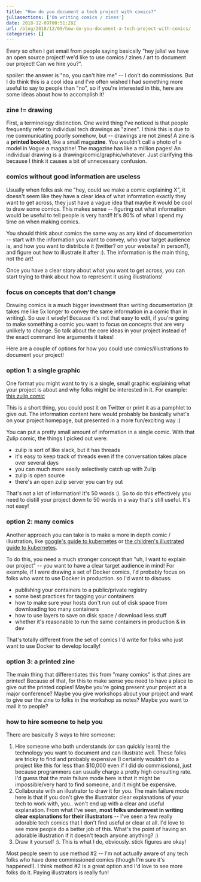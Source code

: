 ```yaml
---
title: "How do you document a tech project with comics?"
juliasections: ['On writing comics / zines']
date: 2018-12-09T00:51:28Z
url: /blog/2018/12/09/how-do-you-document-a-tech-project-with-comics/
categories: []
---
```


Every so often I get email from people saying basically "hey julia! we have an open source project!
we'd like to use comics / zines / art to document our project! Can we hire you?".

spoiler: the answer is "no, you can't hire me" -- I don't do commissions. But I do think this is a
cool idea and I've often wished I had something more useful to say to people than "no", so if you're
interested in this, here are some ideas about how to accomplish it!

### zine != drawing

First, a terminology distinction. One weird thing I've noticed is that people frequently refer to
individual tech drawings as "zines". I think this is due to me communicating poorly somehow, but --
drawings are not zines! A zine is a **printed booklet**, like a small maga**zine**. You wouldn't call a
photo of a model in Vogue a magazine! The magazine has like a million pages! An individual drawing
is a drawing/comic/graphic/whatever. Just clarifying this because I think it causes a bit of
unnecessary confusion.

### comics without good information are useless

Usually when folks ask me "hey, could we make a comic explaining X", it doesn't seem like they have
a clear idea of what information exactly they want to get across, they just have a vague idea that
maybe it would be cool to draw some comics. This makes sense -- figuring out what information would
be useful to tell people is very hard!! It's 80% of what I spend my time on when making comics.

You should think about comics the same way as any kind of documentation -- start with the
information you want to convey, who your target audience is, and how you want to distribute it
(twitter? on your website? in person?), and figure out how to illustrate it after :). The
information is the main thing, not the art!

Once you have a clear story about what you want to get across, you can start trying to think
about how to represent it using illustrations!

### focus on concepts that don't change

Drawing comics is a much bigger investment than writing documentation (it takes me like 5x longer to
convey the same information in a comic than in writing). So use it wisely!  Because it's not that
easy to edit, if you're going to make something a comic you want to focus on concepts that are very
unlikely to change. So talk about the core ideas in your project instead of the exact command line
arguments it takes!

Here are a couple of options for how you could use comics/illustrations to document your project!

### option 1: a single graphic

One format you might want to try is a single, small graphic explaining what your project is about
and why folks might be interested in it. For example: [this zulip comic](https://twitter.com/b0rk/status/986444234365521920)

This is a short thing, you could post it on Twitter or print it as a pamphlet to give out. The
information content here would probably be basically what's on your project homepage, but presented in a
more fun/exciting way :)

You can put a pretty small amount of information in a single comic. With that Zulip comic, the
things I picked out were:

* zulip is sort of like slack, but it has threads
* it's easy to keep track of threads even if the conversation takes place over several days
* you can much more easily selectively catch up with Zulip
* zulip is open source
* there's an open zulip server you can try out

That's not a lot of information! It's 50 words :). So to do this effectively you need to distill
your project down to 50 words in a way that's still useful. It's not easy!

### option 2: many comics

Another approach you can take is to make a more in depth comic / illustration, like [google's guide to kubernetes](https://cloud.google.com/kubernetes-engine/kubernetes-comic/) or [the children's illustrated guide to kubernetes](https://thenewstack.io/kubernetes-gets-childrens-book/).

To do this, you need a much stronger concept than "uh, I want to explain our project" -- you want to
have a clear target audience in mind! For example, if I were drawing a set of Docker comics, I'd
probably focus on folks who want to use Docker in production. so I'd want to discuss:

* publishing your containers to a public/private registry
* some best practices for tagging your containers
* how to make sure your hosts don't run out of disk space from downloading too many containers
* how to use layers to save on disk space / download less stuff
* whether it's reasonable to run the same containers in production & in dev

That's totally different from the set of comics I'd write for folks who just want to use Docker to
develop locally!

### option 3: a printed zine

The main thing that differentiates this from "many comics" is that zines are printed! Because of that,
for this to make sense you need to have a place to give out the printed copies! Maybe you're going
present your project at a major conference? Maybe you give workshops about your project and want
to give our the zine to folks in the workshop as notes? Maybe you want to mail it to people?

### how to hire someone to help you

There are basically 3 ways to hire someone:

1. Hire someone who both understands (or can quickly learn) the technology you want to document and
   can illustrate well. These folks are tricky to find and probably expensive (I certainly wouldn't
   do a project like this for less than $10,000 even if I did do commissions), just because programmers
   can usually charge a pretty high consulting rate. I'd guess that the main failure mode here
   is that it might be impossible/very hard to find someone, and it might be expensive.
2. Collaborate with an illustrator to draw it for you. The main failure mode here is that if you
   don't give the illustrator clear explanations of your tech to work with, you.. won't end up with
   a clear and useful explanation. From what I've seen, **most folks underinvest in writing clear
   explanations for their illustrators** -- I've seen a few really adorable tech comics that I don't
   find useful or clear at all. I'd love to see more people do a better job of this. What's the
   point of having an adorable illustration if it doesn't teach anyone anything? :)
3. Draw it yourself :). This is what I do, obviously. stick figures are okay!

Most people seem to use method #2 -- I'm not actually aware of any tech folks who have done
commissioned comics (though I'm sure it's happened!). I think method #2 is a great option and I'd
love to see more folks do it. Paying illustrators is really fun!
